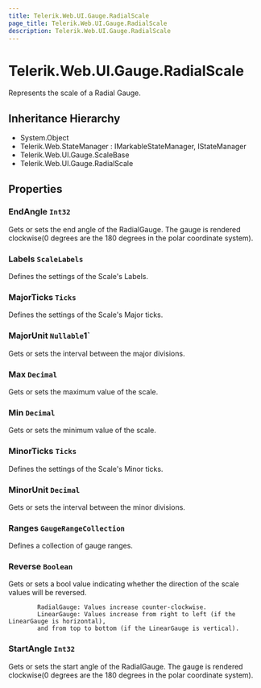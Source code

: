 ```yaml
---
title: Telerik.Web.UI.Gauge.RadialScale
page_title: Telerik.Web.UI.Gauge.RadialScale
description: Telerik.Web.UI.Gauge.RadialScale
---
```


# Telerik.Web.UI.Gauge.RadialScale

Represents the scale of a Radial Gauge.

## Inheritance Hierarchy

* System.Object
* Telerik.Web.StateManager : IMarkableStateManager, IStateManager
* Telerik.Web.UI.Gauge.ScaleBase
* Telerik.Web.UI.Gauge.RadialScale

## Properties

###  EndAngle `Int32`

Gets or sets the end angle of the RadialGauge.
            The gauge is rendered clockwise(0 degrees are the 180 degrees in the polar coordinate system).

###  Labels `ScaleLabels`

Defines the settings of the Scale's Labels.

###  MajorTicks `Ticks`

Defines the settings of the Scale's Major ticks.

###  MajorUnit `Nullable`1`

Gets or sets the interval between the major divisions.

###  Max `Decimal`

Gets or sets the maximum value of the scale.

###  Min `Decimal`

Gets or sets the minimum value of the scale.

###  MinorTicks `Ticks`

Defines the settings of the Scale's Minor ticks.

###  MinorUnit `Decimal`

Gets or sets the interval between the minor divisions.

###  Ranges `GaugeRangeCollection`

Defines a collection of gauge ranges.

###  Reverse `Boolean`

Gets or sets a bool value indicating whether the direction of the scale values will be reversed.
            
            RadialGauge: Values increase counter-clockwise.
            LinearGauge: Values increase from right to left (if the LinearGauge is horizontal), 
            and from top to bottom (if the LinearGauge is vertical).

###  StartAngle `Int32`

Gets or sets the start angle of the RadialGauge.
            The gauge is rendered clockwise(0 degrees are the 180 degrees in the polar coordinate system).

